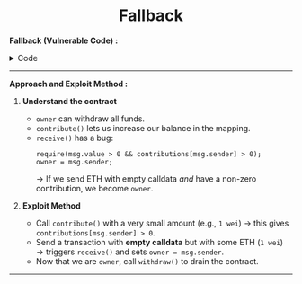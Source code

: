 <div align="center">

# Fallback

</div>



**Fallback (Vulnerable Code) :**


<details>
<summary>Code</summary>

```solidity

// SPDX-License-Identifier: MIT
pragma solidity ^0.8.0;

contract Fallback {
    mapping(address => uint256) public contributions;
    address public owner;

    constructor() {
        owner = msg.sender;
        contributions[msg.sender] = 1000 * (1 ether);
    }

    modifier onlyOwner() {
        require(msg.sender == owner, "caller is not the owner");
        _;
    }

    function contribute() public payable {
        require(msg.value < 0.001 ether);
        contributions[msg.sender] += msg.value;
        if (contributions[msg.sender] > contributions[owner]) {
            owner = msg.sender;
        }
    }

    function getContribution() public view returns (uint256) {
        return contributions[msg.sender];
    }

    function withdraw() public onlyOwner {
        payable(owner).transfer(address(this).balance);
    }

    receive() external payable {
        require(msg.value > 0 && contributions[msg.sender] > 0);
        owner = msg.sender;
    }
}

```

</details>

---------

**Approach and Exploit Method :** 

1. **Understand the contract**
   - `owner` can withdraw all funds.  
   - `contribute()` lets us increase our balance in the mapping.  
   - `receive()` has a bug:  
     ```solidity
     require(msg.value > 0 && contributions[msg.sender] > 0);
     owner = msg.sender;
     ```
     → If we send ETH with empty calldata *and* have a non-zero contribution, we become `owner`.

2. **Exploit Method**
   - Call `contribute()` with a very small amount (e.g., `1 wei`) → this gives `contributions[msg.sender] > 0`.  
   - Send a transaction with **empty calldata** but with some ETH (`1 wei`) → triggers `receive()` and sets `owner = msg.sender`.  
   - Now that we are `owner`, call `withdraw()` to drain the contract.

---